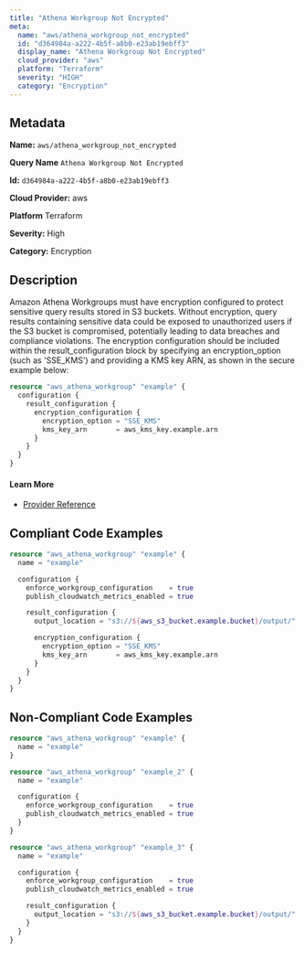 ```yaml
---
title: "Athena Workgroup Not Encrypted"
meta:
  name: "aws/athena_workgroup_not_encrypted"
  id: "d364984a-a222-4b5f-a8b0-e23ab19ebff3"
  display_name: "Athena Workgroup Not Encrypted"
  cloud_provider: "aws"
  platform: "Terraform"
  severity: "HIGH"
  category: "Encryption"
---
```

## Metadata

**Name:** `aws/athena_workgroup_not_encrypted`

**Query Name** `Athena Workgroup Not Encrypted`

**Id:** `d364984a-a222-4b5f-a8b0-e23ab19ebff3`

**Cloud Provider:** aws

**Platform** Terraform

**Severity:** High

**Category:** Encryption

## Description
Amazon Athena Workgroups must have encryption configured to protect sensitive query results stored in S3 buckets. Without encryption, query results containing sensitive data could be exposed to unauthorized users if the S3 bucket is compromised, potentially leading to data breaches and compliance violations. The encryption configuration should be included within the result_configuration block by specifying an encryption_option (such as 'SSE_KMS') and providing a KMS key ARN, as shown in the secure example below:

```terraform
resource "aws_athena_workgroup" "example" {
  configuration {
    result_configuration {
      encryption_configuration {
        encryption_option = "SSE_KMS"
        kms_key_arn       = aws_kms_key.example.arn
      }
    }
  }
}
```

#### Learn More

 - [Provider Reference](https://registry.terraform.io/providers/hashicorp/aws/latest/docs/resources/athena_workgroup#encryption_configuration)


## Compliant Code Examples
```terraform
resource "aws_athena_workgroup" "example" {
  name = "example"

  configuration {
    enforce_workgroup_configuration    = true
    publish_cloudwatch_metrics_enabled = true

    result_configuration {
      output_location = "s3://${aws_s3_bucket.example.bucket}/output/"

      encryption_configuration {
        encryption_option = "SSE_KMS"
        kms_key_arn       = aws_kms_key.example.arn
      }
    }
  }
}

```
## Non-Compliant Code Examples
```terraform
resource "aws_athena_workgroup" "example" {
  name = "example"
}

resource "aws_athena_workgroup" "example_2" {
  name = "example"

  configuration {
    enforce_workgroup_configuration    = true
    publish_cloudwatch_metrics_enabled = true
  }
}

resource "aws_athena_workgroup" "example_3" {
  name = "example"

  configuration {
    enforce_workgroup_configuration    = true
    publish_cloudwatch_metrics_enabled = true

    result_configuration {
      output_location = "s3://${aws_s3_bucket.example.bucket}/output/"
    }
  }
}

```